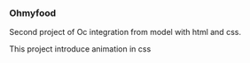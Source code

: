 ### Ohmyfood

Second project of Oc integration from model with html and css.

This project introduce animation in css 
